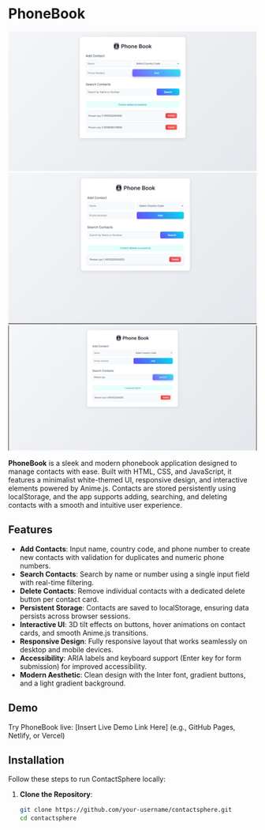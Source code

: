 # PhoneBook

![PhoneBook Screenshot](Screenshot_1.png)
![PhoneBook Screenshot](Screenshot_2.png)
![PhoneBook Screenshot](Screenshot_3.png)

**PhoneBook** is a sleek and modern phonebook application designed to manage contacts with ease. Built with HTML, CSS, and JavaScript, it features a minimalist white-themed UI, responsive design, and interactive elements powered by Anime.js. Contacts are stored persistently using localStorage, and the app supports adding, searching, and deleting contacts with a smooth and intuitive user experience.

## Features

- **Add Contacts**: Input name, country code, and phone number to create new contacts with validation for duplicates and numeric phone numbers.
- **Search Contacts**: Search by name or number using a single input field with real-time filtering.
- **Delete Contacts**: Remove individual contacts with a dedicated delete button per contact card.
- **Persistent Storage**: Contacts are saved to localStorage, ensuring data persists across browser sessions.
- **Interactive UI**: 3D tilt effects on buttons, hover animations on contact cards, and smooth Anime.js transitions.
- **Responsive Design**: Fully responsive layout that works seamlessly on desktop and mobile devices.
- **Accessibility**: ARIA labels and keyboard support (Enter key for form submission) for improved accessibility.
- **Modern Aesthetic**: Clean design with the Inter font, gradient buttons, and a light gradient background.

## Demo

Try PhoneBook live: [Insert Live Demo Link Here] (e.g., GitHub Pages, Netlify, or Vercel)

## Installation

Follow these steps to run ContactSphere locally:

1. **Clone the Repository**:
   ```bash
   git clone https://github.com/your-username/contactsphere.git
   cd contactsphere
